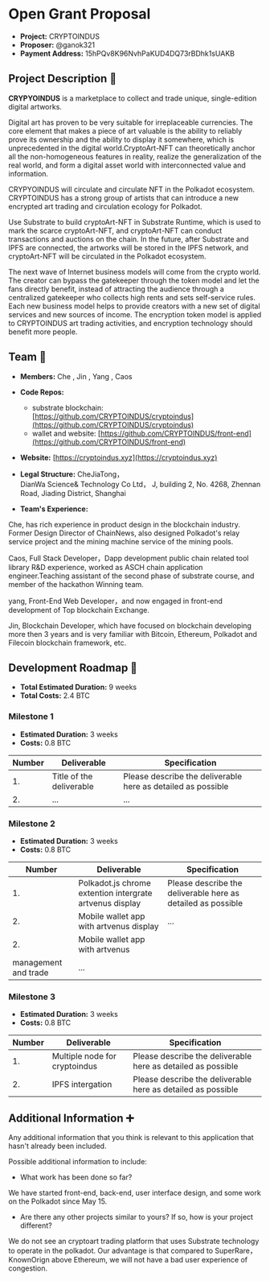 # Open Grant Proposal

* **Project:** CRYPTOINDUS
* **Proposer:** @ganok321
* **Payment Address:** 15hPQv8K96NvhPaKUD4DQ73rBDhk1sUAKB

## Project Description :page_facing_up: 

**CRYPYOINDUS** is a marketplace to collect and trade unique, single-edition digital artworks.

Digital art has proven to be very suitable for irreplaceable currencies. The core element that makes a piece of art valuable is the ability to reliably prove its ownership and the ability to display it somewhere, which is unprecedented in the digital world.CryptoArt-NFT can theoretically anchor all the non-homogeneous features in reality, realize the generalization of the real world, and form a digital asset world with interconnected value and information.

CRYPYOINDUS will circulate and circulate NFT in the Polkadot ecosystem. CRYPTOINDUS has a strong group of artists that can introduce a new encrypted art trading and circulation ecology for Polkadot.

Use Substrate to build cryptoArt-NFT in Substrate Runtime, which is used to mark the scarce cryptoArt-NFT, and cryptoArt-NFT can conduct transactions and auctions on the chain. In the future, after Substrate and IPFS are connected, the artworks will be stored in the IPFS network, and cryptoArt-NFT will be circulated in the Polkadot ecosystem.

The next wave of Internet business models will come from the crypto world. The creator can bypass the gatekeeper through the token model and let the fans directly benefit, instead of attracting the audience through a centralized gatekeeper who collects high rents and sets self-service rules. Each new business model helps to provide creators with a new set of digital services and new sources of income. The encryption token model is applied to CRYPTOINDUS art trading activities, and encryption technology should benefit more people.

## Team :busts_in_silhouette:

* **Members:** Che , Jin , Yang , Caos
* **Code Repos:**
  - substrate blockchain: [https://github.com/CRYPTOINDUS/cryptoindus](https://github.com/CRYPTOINDUS/cryptoindus)
  - wallet and website: [https://github.com/CRYPTOINDUS/front-end](https://github.com/CRYPTOINDUS/front-end)
* **Website:**	[https://cryptoindus.xyz](https://cryptoindus.xyz)
* **Legal Structure:** CheJiaTong，  
DianWa Science& Technology Co Ltd， 
J, building 2, No. 4268, Zhennan Road, Jiading District, Shanghai

* **Team's Experience:** 

Che, has rich experience in product design in the blockchain industry. Former Design Director of ChainNews, also designed Polkadot's relay service project and the mining machine service of the mining pools.

Caos, Full Stack Developer，Dapp development public chain related tool library R&D experience, worked as ASCH chain application engineer.Teaching assistant of the second phase of substrate course, and member of the hackathon Winning team.

yang, Front-End Web Developer，and now engaged in front-end development of Top blockchain Exchange.

Jin, Blockchain Developer, which have focused on blockchain developing more then 3 years and is very familiar with Bitcoin, Ethereum, Polkadot and Filecoin blockchain framework, etc.

## Development Roadmap :nut_and_bolt: 

* **Total Estimated Duration:** 9 weeks
* **Total Costs:** 2.4 BTC

### Milestone 1

* **Estimated Duration:** 3 weeks 
* **Costs:** 0.8 BTC


| Number | Deliverable | Specification | 
| ------------- | ------------- | ------------- |
| 1. | Title of the deliverable | Please describe the deliverable here as detailed as possible |  
| 2.  | ... |...|  

### Milestone 2

* **Estimated Duration:** 3 weeks 
* **Costs:** 0.8 BTC


| Number | Deliverable | Specification | 
| ------------- | ------------- | ------------- |
| 1. | Polkadot.js chrome extention intergrate artvenus display | Please describe the deliverable here as detailed as possible |  
| 2.  | Mobile wallet app with artvenus display |...|  
2.  | Mobile wallet app with artvenus
management and trade |...|  

### Milestone 3

* **Estimated Duration:** 3 weeks 
* **Costs:** 0.8 BTC


| Number | Deliverable | Specification | 
| ------------- | ------------- | ------------- |
| 1. | Multiple node for cryptoindus | Please describe the deliverable here as detailed as possible |  
| 2. | IPFS intergation | Please describe the deliverable here as detailed as possible |  


## Additional Information :heavy_plus_sign: 
Any additional information that you think is relevant to this application that hasn't already been included.

Possible additional information to include:
* What work has been done so far?

We have started front-end, back-end, user interface design, and some work on the Polkadot since May 15.
* Are there any other projects similar to yours? If so, how is your project different?

We do not see an cryptoart trading platform that uses Substrate technology to operate in the polkadot. Our advantage is that compared to SuperRare，KnownOrign above Ethereum, we will not have a bad user experience of congestion.
